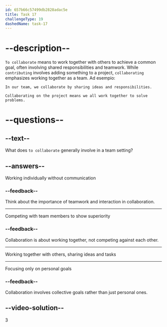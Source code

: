 ```yaml
---
id: 657b66c57499db2828adac5e
title: Task 17
challengeType: 19
dashedName: task-17
---
```


# --description--

`To collaborate` means to work together with others to achieve a common goal, often involving shared responsibilities and teamwork. While `contributing` involves adding something to a project, `collaborating` emphasizes working together as a team. Ad esempio:

`In our team, we collaborate by sharing ideas and responsibilities.`

`Collaborating on the project means we all work together to solve problems.`

# --questions--

## --text--

What does `to collaborate` generally involve in a team setting?

## --answers--

Working individually without communication

### --feedback--

Think about the importance of teamwork and interaction in collaboration.

---

Competing with team members to show superiority

### --feedback--

Collaboration is about working together, not competing against each other.

---

Working together with others, sharing ideas and tasks

---

Focusing only on personal goals

### --feedback--

Collaboration involves collective goals rather than just personal ones.

## --video-solution--

3

